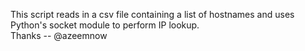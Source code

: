This script reads in a csv file containing a list of hostnames and uses Python's socket module to perform IP lookup.  
Thanks -- @azeemnow
